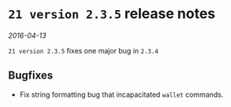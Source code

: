 # `21 version 2.3.5` release notes

*2016-04-13*

`21 version 2.3.5` fixes one major bug in `2.3.4`

## Bugfixes

* Fix string formatting bug that incapacitated `wallet` commands.
